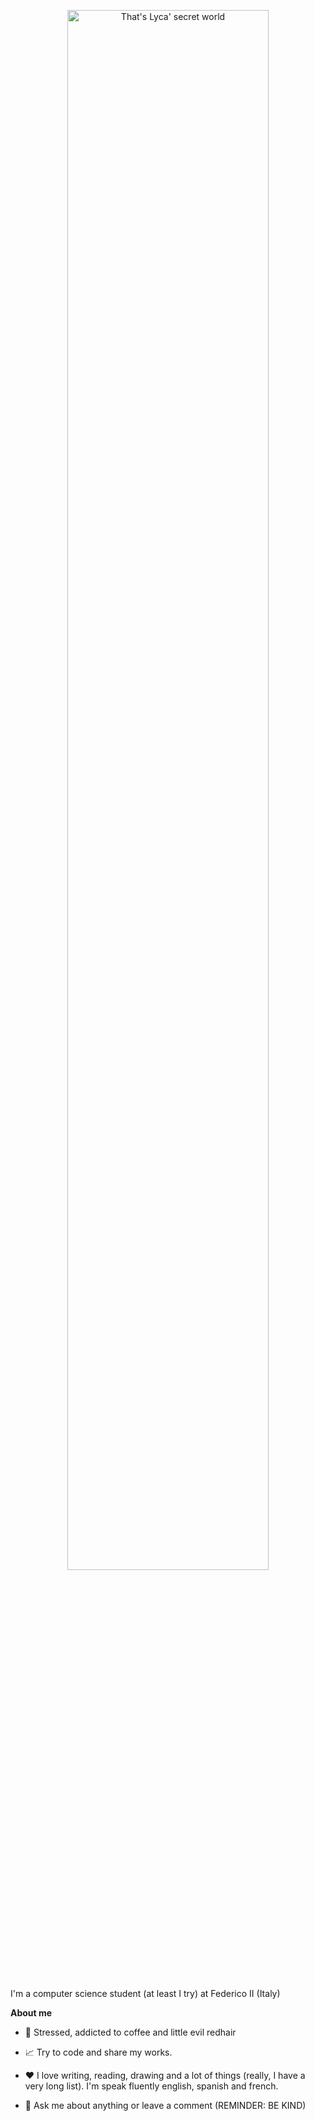 <p align="center"><a href="https://anuraghazra.github.io"><img width="80%" alt="That's Lyca' secret world" src="./assets/gh-readme-header.png" /></a></p>

<br />

I'm a computer science student (at least I try) at Federico II (Italy)

**About me**

- 💼 Stressed, addicted to coffee and little evil redhair

- 📈 Try to code and share my works. 

- ❤️ I love writing, reading, drawing and a lot of things (really, I have a very long list). I'm speak fluently english, spanish and french.

- 💬 Ask me about anything or leave a comment (REMINDER: BE KIND)
